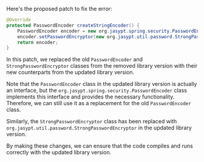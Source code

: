 Here's the proposed patch to fix the error:

```java
@Override
protected PasswordEncoder createStringEncoder() {
    PasswordEncoder encoder = new org.jasypt.spring.security.PasswordEncoder();
    encoder.setPasswordEncryptor(new org.jasypt.util.password.StrongPasswordEncryptor());
    return encoder;
}
```

In this patch, we replaced the old `PasswordEncoder` and `StrongPasswordEncryptor` classes from the removed library version with their new counterparts from the updated library version.

Note that the `PasswordEncoder` class in the updated library version is actually an interface, but the `org.jasypt.spring.security.PasswordEncoder` class implements this interface and provides the necessary functionality. Therefore, we can still use it as a replacement for the old `PasswordEncoder` class.

Similarly, the `StrongPasswordEncryptor` class has been replaced with `org.jasypt.util.password.StrongPasswordEncryptor` in the updated library version.

By making these changes, we can ensure that the code compiles and runs correctly with the updated library version.